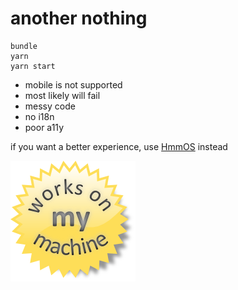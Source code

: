 # another nothing
```
bundle
yarn
yarn start
```

- mobile is not supported
- most likely will fail
- messy code
- no i18n
- poor a11y

if you want a better experience, use [HmmOS](https://electogenius.github.io/HmmOS) instead

![Works on my machine](worksonmymachine.png)
